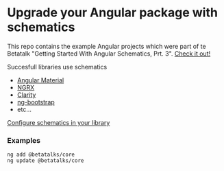 # Upgrade your Angular package with schematics

This repo contains the example Angular projects which were part of te Betatalk "Getting Started With Angular Schematics, Prt. 3". [Check it out!](https://www.youtube.com/watch?v=yJqGeiEZ71Y)

Succesfull libraries use schematics
- [Angular Material](https://material.angular.io/guide/schematics)
- [NGRX](https://ngrx.io/guide/schematics)
- [Clarity](https://clarity.design/get-started/updating/angular/)
- [ng-bootstrap](https://ng-bootstrap.github.io/#/getting-started)
- etc...

[Configure schematics in your library](https://angular.io/guide/schematics-for-libraries)

### Examples
```
ng add @betatalks/core
ng update @betatalks/core     
```
